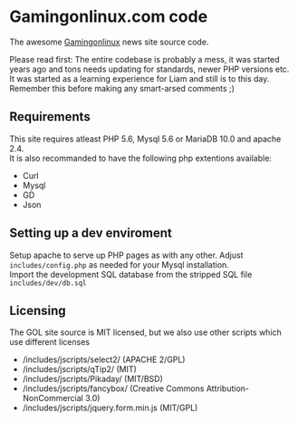# Gamingonlinux.com code

The awesome [Gamingonlinux](https://gamingonlinux.com) news site source code.

Please read first: The entire codebase is probably a mess, it was started years ago and tons needs updating for standards, newer PHP versions etc. It was started as a learning experience for Liam and still is to this day. Remember this before making any smart-arsed comments ;)

## Requirements

This site requires atleast PHP 5.6, Mysql 5.6 or MariaDB 10.0 and apache 2.4.  
It is also recommanded to have the following php extentions available: 

- Curl
- Mysql
- GD
- Json


## Setting up a dev enviroment

Setup apache to serve up PHP pages as with any other. Adjust `includes/config.php` as needed for your Mysql installation.  
Import the development SQL database from the stripped SQL file `includes/dev/db.sql`  

## Licensing

The GOL site source is MIT licensed, but we also use other scripts which use different licenses

- /includes/jscripts/select2/ (APACHE 2/GPL)
- /includes/jscripts/qTip2/ (MIT)
- /includes/jscripts/Pikaday/ (MIT/BSD)
- /includes/jscripts/fancybox/ (Creative Commons Attribution-NonCommercial 3.0)
- /includes/jscripts/jquery.form.min.js (MIT/GPL)
